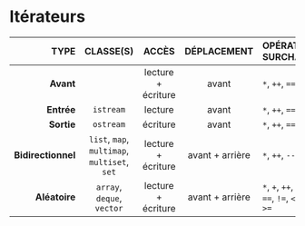 # Itérateurs

|TYPE|CLASSE(S)|ACCÈS|DÉPLACEMENT|OPÉRATEURS SURCHARGÉS|
|--:|:--:|:--:|:--:|:--|
|**Avant**||lecture + écriture|avant|`*`, `++`, `==`, `!=`|
|**Entrée**|`istream`|lecture|avant|`*`, `++`, `==`, `!=`|
|**Sortie**|`ostream`|écriture|avant|`*`, `++`, `==`, `!=`|
|**Bidirectionnel**|`list`, `map`, `multimap`, `multiset`, `set`|lecture + écriture|avant + arrière|`*`, `++`, `--`, `==`, `!=`|
|**Aléatoire**|`array`, `deque`, `vector`|lecture + écriture|avant + arrière|`*`, `+`, `++`, `-`, `--`, `==`, `!=`, `<`, `<=`, `>`, `>=`|
